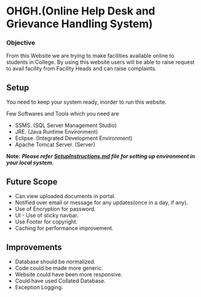 # OHGH.(Online Help Desk and Grievance Handling System)

### Objective
  From this Website we are trying to make facilities available online to students in College.
By using this website users will be able to raise request to avail facility from Facility Heads and can raise complaints.

## Setup
  You need to keep your system ready, inorder to run this website.
 
Few Softwares and Tools which you need are
  * SSMS. (SQL Server Management Studio)
  * JRE. (Java Runtime Environment)
  * Eclipse. (Integrated Development Environment)
  * Apache Tomcat Server. (Server)
  
__Note:__ ***Please refer [SetupInstructions.md](SetupInstructions.md) file for setting up environment in your local system.***

## Future Scope
  * Can view uploaded documents in portal.
  * Notified over email or message for any updates(once in a day, if any).
  * Use of Encryption for password.
  * UI - Use of sticky navbar.
  * Use Footer for copyright.
  * Caching for performance improvement.

## Improvements
  * Database should be normalized.
  * Code could be made more generic.
  * Website could have been more responsive.
  * Could have used Collated Database.
  * Exception Logging.
